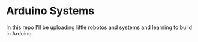 # Arduino Systems

In this repo I'll be uploading little robotos and systems and learning to build in Arduino.
